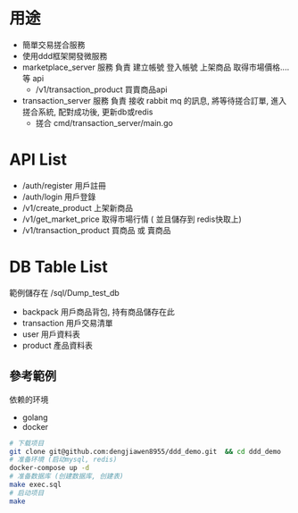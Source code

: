 # 用途
* 簡單交易搓合服務
* 使用ddd框架開發微服務
* marketplace_server 服務 負責 建立帳號 登入帳號 上架商品 取得市場價格.... 等 api
    - /v1/transaction_product 買賣商品api
* transaction_server 服務 負責 接收 rabbit mq 的訊息, 將等待搓合訂單, 進入搓合系統, 配對成功後, 更新db或redis
    - 搓合 cmd/transaction_server/main.go

# API List
- /auth/register 用戶註冊
- /auth/login 用戶登錄
- /v1/create_product 上架新商品
- /v1/get_market_price 取得市場行情 ( 並且儲存到 redis快取上)
- /v1/transaction_product 買商品 或 賣商品

# DB Table List
範例儲存在 /sql/Dump_test_db
- backpack 用戶商品背包, 持有商品儲存在此
- transaction 用戶交易清單
- user 用戶資料表
- product 產品資料表

## 參考範例

依赖的环境

* golang
* docker

```bash
# 下载项目
git clone git@github.com:dengjiawen8955/ddd_demo.git  && cd ddd_demo
# 准备环境 (启动mysql, redis)
docker-compose up -d
# 准备数据库 (创建数据库, 创建表)
make exec.sql
# 启动项目
make
```
